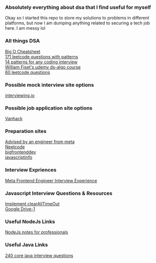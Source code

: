 ### Absolutely everything about dsa that I find useful for myself

Okay so I started this repo to store my solutions to problems in different platforms, but now I am dumping anything related to securing a tech job here. I am messy lol

### All things DSA
<a target="_blank" href="https://www.bigocheatsheet.com/"> Big O Cheatsheet </a>
<br/>
<a target="_blank" href="https://seanprashad.com/leetcode-patterns/">171 leetcode questions with patterns </a> 
<br/>
<a target="_blank" href="https://hackernoon.com/14-patterns-to-ace-any-coding-interview-question-c5bb3357f6ed"> 14 patterns for any coding interview </a>
<br/>
<a target="_blank" href="https://www.udemy.com/course/introduction-to-data-structures/">William Fiset's udemy ds-algo course </a>
<br/>
<a target="_blank" href="https://docs.google.com/spreadsheets/d/1Y98QKaYPazWImEt1nA_ocpGNJ-yQjH1FAsVQhUQ7OTw/edit#gid=0" target="_blank">60 leetcode questions</a>

### Possible mock interview site options

<a target="_blank" href="https://interviewing.io/">interviewing.io</a>

### Possible job application site options

<a target="_blank" href="https://vanhack.com/candidates">Vanhack</a>

### Preparation sites

<a target="_blank" href="https://www.techinterviewhandbook.org/introduction/">Advised by an engineer from meta </a>
<br/>
<a target="_blank" href="https://neetcode.io/">Neetcode</a>
<br/>
<a target="_blank" href="https://bigfrontend.dev/">bigfrontenddev</a>
<br/>
<a target="_blank" href="https://javascript.info/">javascriptinfo</a>

### Interview Expriences

<a target="_blank" href="https://igotanoffer.com/blogs/tech/facebook-front-end-engineer-interview"> Meta Frontend Engineer Interview Experience </a>

### Javascript Interview Questions & Resources

<a target="_blank" href="https://learnersbucket.com/examples/interview/implement-clearalltimeout-in-javascript/">Implement clearAllTimeOut </a>
<br/>
<a target="_blank" href="https://drive.google.com/drive/folders/1h4fJRe85Q8QQk0ROFJP_SwOUaYn723QR">Google Drive-1</a>

### Useful NodeJs Links
<a target="_blank" href="https://drive.google.com/file/d/1wDmmID08vmq3y9SREuGqe2qOpcJ7__NV/view?usp=sharing"> NodeJs notes for professionals </a>

### Useful Java Links

<a target="_blank" href="https://drive.google.com/file/d/1_gRCMyVSRznJT6GH92sJYwUgxF51F7ZR/view?usp=sharing"> 240 core java interview questions </a>


